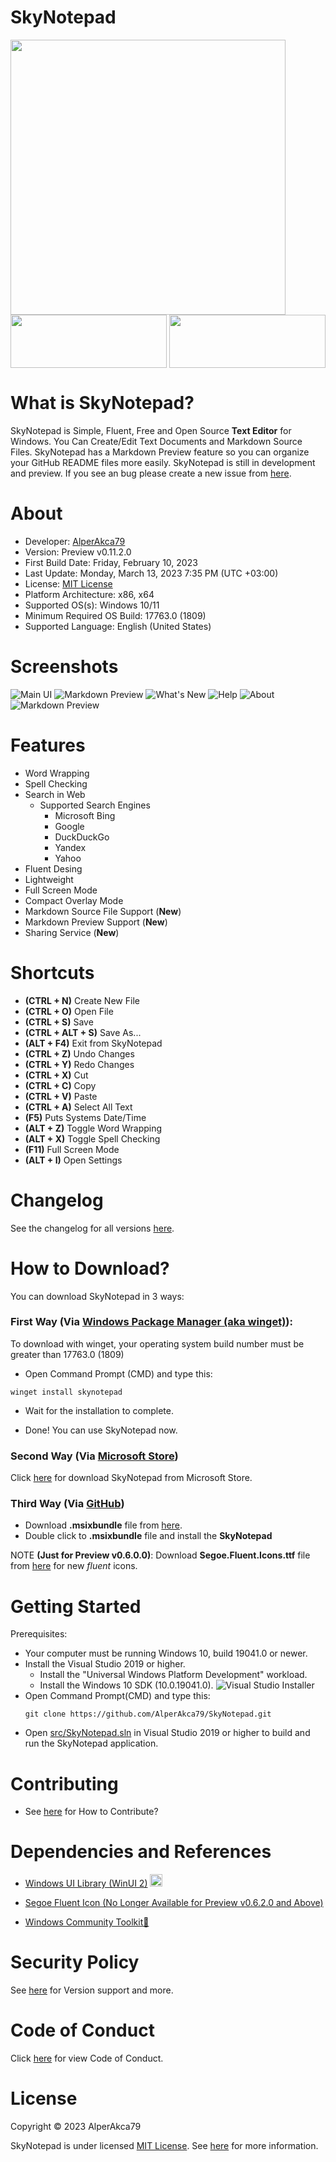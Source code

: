 # SkyNotepad
<a href="https://github.com/AlperAkca79/SkyNotepad/">
    <img height="440" width="*" src="res/repo-preview-image-sky-notepad.png">
</a>
<a href="https://github.com/AlperAkca79/SkyNotepad/releases/tag/0.11.2.0">
    <img src="res/badge-github.png" height="85" width="250">
</a>
<a href="https://apps.microsoft.com/store/detail/skynotepad/9PN4B4WGKV6H">
    <img src="res/badge-microsoft-store.png" height="85" width="250" style="float: right;">
</a>

# What is SkyNotepad?
SkyNotepad is Simple, Fluent, Free and Open Source **Text Editor** for Windows. You Can Create/Edit Text Documents and Markdown Source Files. SkyNotepad has a Markdown Preview feature so you can organize your GitHub README files more easily. SkyNotepad is still in development and preview. If you see an bug please create a new issue from [here](https://github.com/AlperAkca79/SkyNotepad/issues/new/choose).

# About
- Developer: [AlperAkca79](https://github.com/AlperAkca79)
- Version: Preview v0.11.2.0
- First Build Date: Friday, February 10, 2023
- Last Update: Monday, March 13, 2023 7:35 PM (UTC +03:00)
- License: [MIT License](https://github.com/AlperAkca79/SkyNotepad#License)
- Platform Architecture: x86, x64
- Supported OS(s): Windows 10/11
- Minimum Required OS Build: 17763.0 (1809)
- Supported Language: English (United States)

# Screenshots
![Main UI](res/Main-UI.png)
![Markdown Preview](res/Markdown-Preview-0.png)
![What's New](res/Whats-New-Menu.png)
![Help](res/Help-Menu.png)
![About](res/About-Menu.png)
![Markdown Preview](res/Markdown-Preview-1.png)

# Features
- Word Wrapping
- Spell Checking
- Search in Web
    - Supported Search Engines
        - Microsoft Bing
        - Google
        - DuckDuckGo
        - Yandex
        - Yahoo
- Fluent Desing
- Lightweight
- Full Screen Mode
- Compact Overlay Mode
- Markdown Source File Support (**New**)
- Markdown Preview Support (**New**)
- Sharing Service (**New**)

# Shortcuts
- **(CTRL + N)** Create New File
- **(CTRL + O)** Open File
- **(CTRL + S)** Save
- **(CTRL + ALT + S)** Save As...
- **(ALT + F4)** Exit from SkyNotepad
- **(CTRL + Z)** Undo Changes
- **(CTRL + Y)** Redo Changes
- **(CTRL + X)** Cut
- **(CTRL + C)** Copy
- **(CTRL + V)** Paste
- **(CTRL + A)** Select All Text
- **(F5)** Puts Systems Date/Time
- **(ALT + Z)** Toggle Word Wrapping
- **(ALT + X)** Toggle Spell Checking
- **(F11)** Full Screen Mode
- **(ALT + I)** Open Settings

# Changelog

See the changelog for all versions [here](docs/changelog.md).

# How to Download?
You can download SkyNotepad in 3 ways:

### First Way (Via [Windows Package Manager (aka winget)](https://github.com/microsoft/winget-cli)):

To download with winget, your operating system build number must be greater than 17763.0 (1809)

- Open Command Prompt (CMD) and type this:
```shell
winget install skynotepad
```

- Wait for the installation to complete.

- Done! You can use SkyNotepad now.

### Second Way (Via [Microsoft Store](https://apps.microsoft.com))
Click [here](https://apps.microsoft.com/store/detail/skynotepad/9PN4B4WGKV6H) for download SkyNotepad from Microsoft Store.

### Third Way (Via [GitHub](https://github.com))
- Download **.msixbundle** file from [here](https://github.com/AlperAkca79/SkyNotepad/releases/tag/0.11.2.0).
- Double click to **.msixbundle** file and install the **SkyNotepad**

NOTE **(Just for Preview v0.6.0.0)**: Download **Segoe.Fluent.Icons.ttf** file from [here](https://github.com/AlperAkca79/SkyNotepad/releases/download/0.6.0.0/Segoe.Fluent.Icons.ttf) for new _fluent_ icons. 

# Getting Started
Prerequisites:
- Your computer must be running Windows 10, build 19041.0 or newer.
- Install the Visual Studio 2019 or higher.
    - Install the "Universal Windows Platform Development" workload.
    - Install the Windows 10 SDK (10.0.19041.0).
    ![](res/getting-started-sky-notepad.png "Visual Studio Installer")
- Open Command Prompt(CMD) and type this:
    ```shell
    git clone https://github.com/AlperAkca79/SkyNotepad.git
    ```
- Open [src/SkyNotepad.sln](https://github.com/AlperAkca79/SkyNotepad/blob/master/src/SkyNotepad.sln) in Visual Studio 2019 or higher to build and run the SkyNotepad application.

# Contributing
- See [here](https://github.com/AlperAkca79/SkyNotepad/blob/master/CONTRIBUTING.md) for How to Contribute?

# Dependencies and References
- [Windows UI Library (WinUI 2)](https://github.com/Microsoft/microsoft-ui-xaml) <img src="res/microsoft-xaml-ui.png" height="20" width="20">

- [Segoe Fluent Icon (No Longer Available for Preview v0.6.2.0 and Above)](https://github.com/microsoft/fluentui-system-icons)
- [Windows Community Toolkit🧰](https://github.com/CommunityToolkit/WindowsCommunityToolkit)

# Security Policy
See [here](https://github.com/AlperAkca79/SkyNotepad/blob/master/SECURITY.md) for Version support and more.

# Code of Conduct
Click [here](CODE_OF_CONDUCT.md) for view Code of Conduct.

# License
Copyright © 2023 AlperAkca79

SkyNotepad is under licensed [MIT License](https://mit-license.org). See [here](LICENSE.md) for more information.